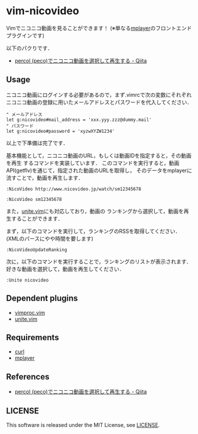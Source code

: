 vim-nicovideo
=============

Vimでニコニコ動画を見ることができます！
(※単なる[mplayer](http://www.mplayerhq.hu/design7/news.html)のフロントエンドプラグインです)

以下のパクりです．

- [percol (peco)でニコニコ動画を選択して再生する - Qiita](http://qiita.com/tigberd/items/9530714391340472ad96)


## Usage

ニコニコ動画にログインする必要があるので，まず.vimrcで次の変数にそれぞれ
ニコニコ動画の登録に用いたメールアドレスとパスワードを代入してください．

```vim
" メールアドレス
let g:nicovideo#mail_address = 'xxx.yyy.zzz@dummy.mail'
" パスワード
let g:nicovideo#password = 'xyzwXYZW1234'
```

以上で下準備は完了です．

基本機能として，ニコニコ動画のURL，もしくは動画IDを指定すると，その動画を再生
するコマンドを実装しています．
このコマンドを実行すると，動画API(getflv)を通じて，指定された動画のURLを取得し，
そのデータをmplayerに流すことで，動画を再生します．

```vim
:NicoVideo http://www.nicovideo.jp/watch/sm12345678
```

```vim
:NicoVideo sm12345678
```

また，[unite.vim](https://github.com/Shougo/unite.vim)にも対応しており，動画の
ランキングから選択して，動画を再生することができます．


まず，以下のコマンドを実行して，ランキングのRSSを取得してください．
(XMLのパースにやや時間を要します)

```vim
:NicoVideoUpdateRanking
```

次に，以下のコマンドを実行することで，ランキングのリストが表示されます．
好きな動画を選択して，動画を再生してください．

```vim
:Unite nicovideo
```


## Dependent plugins

- [vimproc.vim](https://github.com/Shougo/vimproc.vim)
- [unite.vim](https://github.com/Shougo/unite.vim)


## Requirements

- [curl](http://curl.haxx.se/)
- [mplayer](http://www.mplayerhq.hu/design7/news.html)


## References

- [percol (peco)でニコニコ動画を選択して再生する - Qiita](http://qiita.com/tigberd/items/9530714391340472ad96)


## LICENSE

This software is released under the MIT License, see [LICENSE](LICENSE).
